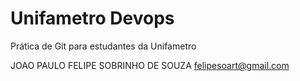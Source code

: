 # Unifametro Devops

Prática de Git para estudantes da Unifametro

JOAO PAULO FELIPE SOBRINHO DE SOUZA
felipesoart@gmail.com
